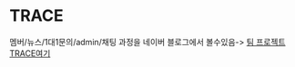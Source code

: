 # TRACE
멤버/뉴스/1대1문의/admin/채팅
과정을 네이버 블로그에서 볼수있음-> <a href="https://blog.naver.com/llife_"> 팀 프로젝트TRACE여기</a>

